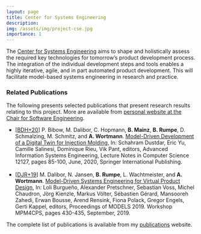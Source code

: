 ```yaml
---
layout: page
title: Center for Systems Engineering
description: 
img: /assets/img/project-cse.jpg
importance: 1
---
```


The [Center for Systems Engineering](https://cse.rwth-campus.com/) aims to shape and holistically assess the required key technologies for tomorrow’s product development process. The integration of the individual development steps and tools enables a highly iterative, agile, and in part automated product development. This will facilitate model-based systems engineering in research and practice.

### Related Publications

The following presents selected publications that present research results relating to this project. More are available from <a href="https://www.se-rwth.de/staff/wortmann/">personal website at the Chair for Software Engineering</a>.

<ul style="list-style-type: square;">
<li>[<a target="_blank" href="http://www.se-rwth.de/publications/browser/bibtexbrowser.php?key=BDH%2B20&amp;bib=..%2F..%2Fpublications%2Fbibtex%2FMASTERDATEI.bib">BDH+20</a>] <span class="bibauthor">P. Bibow, M. Dalibor, C. Hopmann, <strong>B. Mainz</strong>, <strong>B. Rumpe</strong>, D. Schmalzing, M. Schmitz, and <strong>A. Wortmann</strong></span>.  <a target="_blank" href="http://www.se-rwth.de/publications/Model-Driven-Development-of-a-Digital-Twin-for-Injection-Molding.pdf"><span class="bibtitle">Model-Driven Development of a Digital Twin for Injection Molding</span></a>, <span class="bibbooktitle">In:  Schahram Dustdar, Eric Yu, Camille Salinesi, Dominique Rieu, Vik Pant, editors, Advanced Information Systems Engineering</span>, Lecture Notes in Computer Science 12127, pages 85-100, June, 2020, <span class="bibpublisher">Springer International Publishing</span>.
</li>
<br/>

<li>[<a target="_blank" href="http://www.se-rwth.de/publications/browser/bibtexbrowser.php?key=DJR%2B19&amp;bib=..%2F..%2Fpublications%2Fbibtex%2FMASTERDATEI.bib">DJR+19</a>] <span class="bibauthor">M. Dalibor, N. Jansen, <strong>B. Rumpe</strong>, L. Wachtmeister, and <strong>A. Wortmann</strong></span>.  <a target="_blank" href="http://www.se-rwth.de/publications/Model-Driven-Systems-Engineering-for-Virtual-Product-Design.pdf"><span class="bibtitle">Model-Driven Systems Engineering for Virtual Product Design</span></a>, <span class="bibbooktitle">In:  Loli Burgueño, Alexander Pretschner, Sebastian Voss, Michel Chaudron, Jörg Kienzle, Markus Völter, Sébastien Gérard, Mansooreh Zahedi, Erwan Bousse, Arend Rensink, Fiona Polack, Gregor Engels, Gerti Kappel, editors, Proceedings of MODELS 2019. Workshop MPM4CPS</span>, pages 430-435, September, 2019.
</li>

</ul>

The complete list of publications is available from my [publications](https://awortmann.github.io/publications/) website.